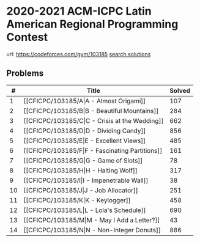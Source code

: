 # 2020-2021 ACM-ICPC Latin American Regional Programming Contest

url: https://codeforces.com/gym/103185
[search solutions](https://www.google.com/search?q=Solution+OR+題解+2020-2021+ACM-ICPC+Latin+American+Regional+Programming+Contest)

## Problems

| # | Title | Solved |
| --- | --- | --- |
|1|[[CFICPC/103185/A\|A - Almost Origami]]|107|
|2|[[CFICPC/103185/B\|B - Beautiful Mountains]]|284|
|3|[[CFICPC/103185/C\|C - Crisis at the Wedding]]|662|
|4|[[CFICPC/103185/D\|D - Dividing Candy]]|856|
|5|[[CFICPC/103185/E\|E - Excellent Views]]|485|
|6|[[CFICPC/103185/F\|F - Fascinating Partitions]]|161|
|7|[[CFICPC/103185/G\|G - Game of Slots]]|78|
|8|[[CFICPC/103185/H\|H - Halting Wolf]]|317|
|9|[[CFICPC/103185/I\|I - Impenetrable Wall]]|38|
|10|[[CFICPC/103185/J\|J - Job Allocator]]|251|
|11|[[CFICPC/103185/K\|K - Keylogger]]|458|
|12|[[CFICPC/103185/L\|L - Lola's Schedule]]|690|
|13|[[CFICPC/103185/M\|M - May I Add a Letter?]]|43|
|14|[[CFICPC/103185/N\|N - Non-Integer Donuts]]|886|
